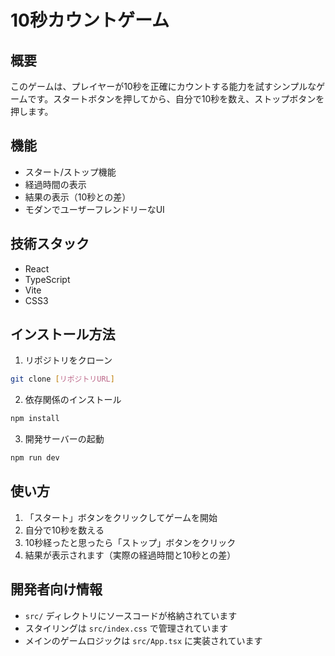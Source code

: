 # 10秒カウントゲーム

## 概要
このゲームは、プレイヤーが10秒を正確にカウントする能力を試すシンプルなゲームです。スタートボタンを押してから、自分で10秒を数え、ストップボタンを押します。

## 機能
- スタート/ストップ機能
- 経過時間の表示
- 結果の表示（10秒との差）
- モダンでユーザーフレンドリーなUI

## 技術スタック
- React
- TypeScript
- Vite
- CSS3

## インストール方法

1. リポジトリをクローン
```bash
git clone [リポジトリURL]
```

2. 依存関係のインストール
```bash
npm install
```

3. 開発サーバーの起動
```bash
npm run dev
```

## 使い方
1. 「スタート」ボタンをクリックしてゲームを開始
2. 自分で10秒を数える
3. 10秒経ったと思ったら「ストップ」ボタンをクリック
4. 結果が表示されます（実際の経過時間と10秒との差）

## 開発者向け情報
- `src/` ディレクトリにソースコードが格納されています
- スタイリングは `src/index.css` で管理されています
- メインのゲームロジックは `src/App.tsx` に実装されています